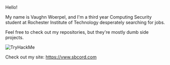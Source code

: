 Hello! 

My name is Vaughn Woerpel, and I'm a third year Computing Security student at Rochester Institute of Technology desperately searching for jobs.

Feel free to check out my repositories, but they're mostly dumb side projects.

 <img src="https://tryhackme-badges.s3.amazonaws.com/Apicius.png" alt="TryHackMe">

Check out my site: https://vww.sbcord.com
